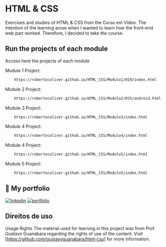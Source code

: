 # HTML & CSS 

Exercises and studies of HTML & CSS from the Curso em Vídeo. The intention of the learning arose when I wanted to learn how the front-end web part worked. Therefore, I decided to take the course.


##  Run the projects of each module 

Access here the projects of each module 

Module 1 Project: 
```bash
    https://robertocoliver.github.io/HTML_CSS/Modulo1/019/index.html
```
Module 2 Project:
```bash
    https://robertocoliver.github.io/HTML_CSS/Modulo2/035/android.html
```
Module 3 Project:
```bash
    https://robertocoliver.github.io/HTML_CSS/Modulo3/index.html

```
Module 4 Project:
```bash
    https://robertocoliver.github.io/HTML_CSS/Modulo4/index.html
```

Module 4 Project:
```bash
    https://robertocoliver.github.io/HTML_CSS/Modulo5/index.html
```

Module 5 Project:
```bash
    https://robertocoliver.github.io/HTML_CSS/Modulo5/index.html
```
    
## 🔗 My portfolio
[![linkedin](https://img.shields.io/badge/linkedin-0A66C2?style=for-the-badge&logo=linkedin&logoColor=white)](https://www.linkedin.com/in/robertocoliver/)
[![portfolio](https://img.shields.io/badge/my_portfolio-000?style=for-the-badge&logo=ko-fi&logoColor=white)](https://medium.com/@robertocoliver)


## Direitos de uso 
Usage Rights
The material used for learning in this project was from Prof. Gustavo Guanabara regarding the rights of use of the content. Visit [https://github.com/gustavoguanabara/html-css] for more information. 


